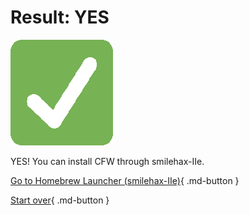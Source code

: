# Result: YES

![Image](/images/seventeen/success.png)

YES! You can install CFW through smilehax-IIe.

[Go to Homebrew Launcher (smilehax-IIe)](https://wiki.hacks.guide/wiki/3DS:Alternate_Exploits/Homebrew_Launcher_(smilehax-IIe)){ .md-button } 

[Start over](/seventeen){ .md-button }